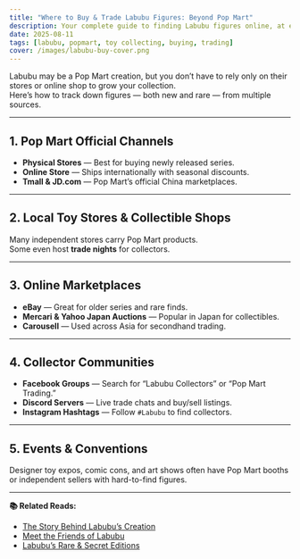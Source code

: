 ```yaml
---
title: "Where to Buy & Trade Labubu Figures: Beyond Pop Mart"
description: Your complete guide to finding Labubu figures online, at events, and through collector communities.
date: 2025-08-11
tags: [labubu, popmart, toy collecting, buying, trading]
cover: /images/labubu-buy-cover.png
---
```


Labubu may be a Pop Mart creation, but you don’t have to rely only on their stores or online shop to grow your collection.  
Here’s how to track down figures — both new and rare — from multiple sources.

---

## 1. Pop Mart Official Channels  
- **Physical Stores** — Best for buying newly released series.  
- **Online Store** — Ships internationally with seasonal discounts.  
- **Tmall & JD.com** — Pop Mart’s official China marketplaces.

---

## 2. Local Toy Stores & Collectible Shops  
Many independent stores carry Pop Mart products.  
Some even host **trade nights** for collectors.

---

## 3. Online Marketplaces  
- **eBay** — Great for older series and rare finds.  
- **Mercari & Yahoo Japan Auctions** — Popular in Japan for collectibles.  
- **Carousell** — Used across Asia for secondhand trading.

---

## 4. Collector Communities  
- **Facebook Groups** — Search for “Labubu Collectors” or “Pop Mart Trading.”  
- **Discord Servers** — Live trade chats and buy/sell listings.  
- **Instagram Hashtags** — Follow `#Labubu` to find collectors.

---

## 5. Events & Conventions  
Designer toy expos, comic cons, and art shows often have Pop Mart booths or independent sellers with hard-to-find figures.

---

**📚 Related Reads:**
- [The Story Behind Labubu’s Creation](/labubu-origin)
- [Meet the Friends of Labubu](/meet-the-friends-of-labubu)
- [Labubu’s Rare & Secret Editions](/labubu-rare-secret-editions)

